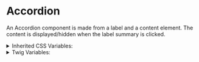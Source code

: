 <!-- This is the general documentation layout. Add or remove any sections as needed, but try to stay consistent across components. -->

# Accordion

An Accordion component is made from a label and a content element. The content is displayed/hidden when the label summary is clicked.

<details>
  <summary>Inherited CSS Variables:</summary>
  - `--heading-color`: Summary color.
  - `--accent-color`: For the arrow icon color.
</details>

<details>
  <summary>Twig Variables:</summary>

  ```
    variant: "default",
    open_first: false, // Set the first accordion item to be open on load.
    open_on_load: "", //Set which id should be open when page loads
    expand_button: true, // enables the expand / close all button
    heading: 'A title for the Accordion',
    lead: 'any rendered text',
    items: [
      {
        id: "Text String",
        label: "Text String",
        content: "rendered content",
      },
      {
        id: "Text String",     
        label: "Text String",
        content: "rendered content",
      },
      {
        id: "Text String",
        label: "Text String",
        content: "rendered content",
      },
      ...
    ],
  ```
</details>
